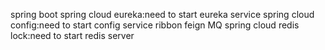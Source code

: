 spring boot
spring cloud eureka:need to start eureka service
spring cloud config:need to start config service
ribbon
feign
MQ
spring cloud redis lock:need to start redis server